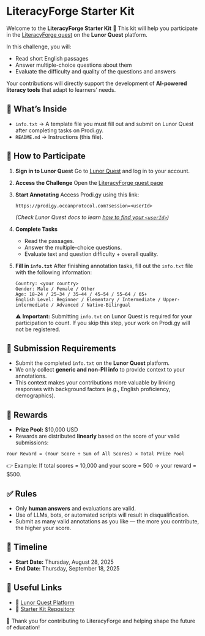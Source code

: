 # LiteracyForge Starter Kit

Welcome to the **LiteracyForge Starter Kit** 🎉
This kit will help you participate in the [LiteracyForge quest](https://app.lunor.quest/challenge/1000038) on the **Lunor Quest** platform.

In this challenge, you will:

* Read short English passages
* Answer multiple-choice questions about them
* Evaluate the difficulty and quality of the questions and answers

Your contributions will directly support the development of **AI-powered literacy tools** that adapt to learners’ needs.



## 📂 What’s Inside

* `info.txt` → A template file you must fill out and submit on Lunor Quest after completing tasks on Prodi.gy.
* `README.md` → Instructions (this file).



## 🚀 How to Participate

1. **Sign in to Lunor Quest**
   Go to [Lunor Quest](https://lunor.quest) and log in to your account.

2. **Access the Challenge**
   Open the [LiteracyForge quest page](https://app.lunor.quest/challenge/1000038)

3. **Start Annotating**
   Access Prodi.gy using this link:

   ```
   https://prodigy.oceanprotocol.com?session=<userId>
   ```

   *(Check Lunor Quest docs to learn [how to find your `<userId>`](https://lunor-quest.gitbook.io/quest/guides/how-to-access-your-lunor-id))*

4. **Complete Tasks**

   * Read the passages.
   * Answer the multiple-choice questions.
   * Evaluate text and question difficulty + overall quality.

5. **Fill in `info.txt`**
   After finishing annotation tasks, fill out the `info.txt` file with the following information:

   ```
   Country: <your country>
   Gender: Male / Female / Other
   Age: 18–24 / 25–34 / 35–44 / 45–54 / 55–64 / 65+
   English Level: Beginner / Elementary / Intermediate / Upper-intermediate / Advanced / Native-Bilingual
   ```

   ⚠️ **Important:** Submitting `info.txt` on Lunor Quest is required for your participation to count.
   If you skip this step, your work on Prodi.gy will not be registered.



## 📜 Submission Requirements

* Submit the completed `info.txt` on the **Lunor Quest** platform.
* We only collect **generic and non-PII info** to provide context to your annotations.
* This context makes your contributions more valuable by linking responses with background factors (e.g., English proficiency, demographics).



## 🎯 Rewards

* **Prize Pool:** \$10,000 USD
* Rewards are distributed **linearly** based on the score of your valid submissions:

```
Your Reward = (Your Score ÷ Sum of All Scores) × Total Prize Pool
```

👉 Example: If total scores = 10,000 and your score = 500 → your reward = \$500.



## ✅ Rules

* Only **human answers** and evaluations are valid.
* Use of LLMs, bots, or automated scripts will result in disqualification.
* Submit as many valid annotations as you like — the more you contribute, the higher your score.



## 📅 Timeline

* **Start Date:** Thursday, August 28, 2025
* **End Date:** Thursday, September 18, 2025



## 📎 Useful Links

* 🔗 [Lunor Quest Platform](https://lunor.quest)
* 🔗 [Starter Kit Repository](https://github.com/lunorai/literacyforge-starter-kit)



🙌 Thank you for contributing to LiteracyForge and helping shape the future of education!

